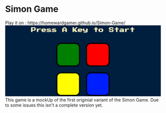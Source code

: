 <h1>Simon Game</h1>
Play it on : https://homewardgamer.github.io/Simon-Game/
<img src="https://github.com/homewardgamer/Simon-Game/blob/main/Screenshot%202021-03-18%20at%203.52.27%20PM.png">
This game is a mockUp of the first originial variant of the Simon Game.
Due to some issues this isn't a complete version yet.
